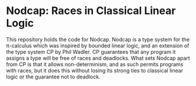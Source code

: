 # Nodcap: Races in Classical Linear Logic

This repository holds the code for Nodcap. Nodcap is a type system for the
π-calculus which was inspired by bounded linear logic, and an extension of the
type system CP by Phil Wadler. CP guarantees that any program it assigns a type
will be free of races and deadlocks. What sets Nodcap apart from CP is that it
allows non-determinism, and as such permits programs with races, but it does
this without losing its strong ties to classical linear logic or the guarantee
not to deadlock. 
